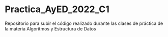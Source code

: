 # Practica_AyED_2022_C1
Repositorio para subir el código realizado durante las clases de práctica de la materia Algoritmos y Estructura de Datos
